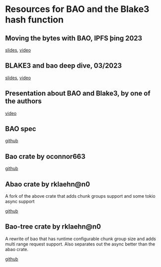 # Resources for BAO and the Blake3 hash function

## Moving the bytes with BAO, IPFS þing 2023

[slides](bao-thing.html), [video](https://www.youtube.com/watch?v=bK9KDJxCfzI)

## BLAKE3 and bao deep dive, 03/2023

[slides](bao.html), [video](https://www.youtube.com/watch?v=nk4nefmguZk)

## Presentation about BAO and Blake3, by one of the authors

[video](https://www.youtube.com/watch?v=Dya9c2DXMqQ)

## BAO spec

[github](https://github.com/oconnor663/bao/blob/master/docs/spec.md)

## Bao crate by oconnor663

[github](https://github.com/oconnor663/bao)

## Abao crate by rklaehn@n0

A fork of the above crate that adds chunk groups support and some tokio async support

[github](https://github.com/n0-computer/abao)

## Bao-tree crate by rklaehn@n0

A rewrite of bao that has runtime configurable chunk group size and adds multi range
request support. Also separates out the async better than the abao crate.

[github](https://github.com/n0-computer/bao-tree)
